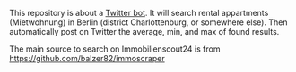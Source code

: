 This repository is about a [Twitter bot](https://twitter.com/Berlinhouse1).
It will search rental appartments (Mietwohnung) in Berlin (district Charlottenburg, or somewhere else). Then automatically post on Twitter the average, min, and max of found results.

The main source to search on Immobilienscout24 is from https://github.com/balzer82/immoscraper
